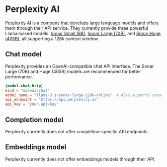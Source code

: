 # Perplexity AI

[Perplexity AI](https://www.perplexity.ai/) is a company that develops large language models and offers them through their API service. They currently provide three powerful Llama-based models: [Sonar Small (8B)](https://docs.perplexity.ai/guides/model-cards#supported-models), [Sonar Large (70B)](https://docs.perplexity.ai/guides/model-cards#supported-models), and [Sonar Huge (405B)](https://docs.perplexity.ai/guides/model-cards#supported-models), all supporting a 128k context window.

## Chat model

Perplexity provides an OpenAI-compatible chat API interface. The Sonar Large (70B) and Huge (405B) models are recommended for better performance.

```toml title="~/.tabby/config.toml"
[model.chat.http]
kind = "openai/chat"
model_name = "llama-3.1-sonar-large-128k-online"  # Also supports sonar-small-128k-online or sonar-huge-128k-online
api_endpoint = "https://api.perplexity.ai"
api_key = "your-api-key"
```

## Completion model

Perplexity currently does not offer completion-specific API endpoints.

## Embeddings model

Perplexity currently does not offer embeddings models through their API.
